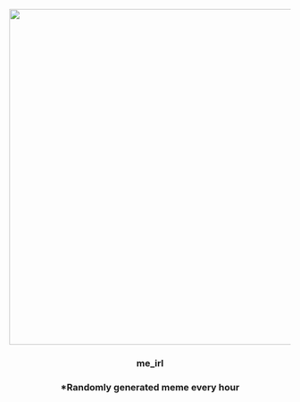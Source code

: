 <p align="center">
        <img src="https://i.redd.it/4q1bejlvmkt91.jpg" width="600" height="600">
        </p>
        <h3 align="center">me_irl</h3>
        <h3 align="center">*Randomly generated meme every hour</h3>
    